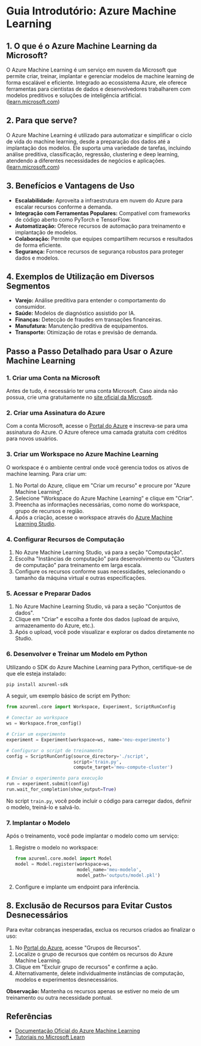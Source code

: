 # Guia Introdutório: Azure Machine Learning

## 1. O que é o Azure Machine Learning da Microsoft?

O Azure Machine Learning é um serviço em nuvem da Microsoft que permite criar, treinar, implantar e gerenciar modelos de machine learning de forma escalável e eficiente. Integrado ao ecossistema Azure, ele oferece ferramentas para cientistas de dados e desenvolvedores trabalharem com modelos preditivos e soluções de inteligência artificial. ([learn.microsoft.com](https://learn.microsoft.com/en-us/azure/machine-learning/?view=azureml-api-2&utm_source=chatgpt.com))

## 2. Para que serve?

O Azure Machine Learning é utilizado para automatizar e simplificar o ciclo de vida do machine learning, desde a preparação dos dados até a implantação dos modelos. Ele suporta uma variedade de tarefas, incluindo análise preditiva, classificação, regressão, clustering e deep learning, atendendo a diferentes necessidades de negócios e aplicações. ([learn.microsoft.com](https://learn.microsoft.com/en-us/training/modules/intro-to-azure-ml/?utm_source=chatgpt.com))

## 3. Benefícios e Vantagens de Uso

- **Escalabilidade:** Aproveita a infraestrutura em nuvem do Azure para escalar recursos conforme a demanda.
- **Integração com Ferramentas Populares:** Compatível com frameworks de código aberto como PyTorch e TensorFlow.
- **Automatização:** Oferece recursos de automação para treinamento e implantação de modelos.
- **Colaboração:** Permite que equipes compartilhem recursos e resultados de forma eficiente.
- **Segurança:** Fornece recursos de segurança robustos para proteger dados e modelos.

## 4. Exemplos de Utilização em Diversos Segmentos

- **Varejo:** Análise preditiva para entender o comportamento do consumidor.
- **Saúde:** Modelos de diagnóstico assistido por IA.
- **Finanças:** Detecção de fraudes em transações financeiras.
- **Manufatura:** Manutenção preditiva de equipamentos.
- **Transporte:** Otimização de rotas e previsão de demanda.

## Passo a Passo Detalhado para Usar o Azure Machine Learning

### 1. Criar uma Conta na Microsoft

Antes de tudo, é necessário ter uma conta Microsoft. Caso ainda não possua, crie uma gratuitamente no [site oficial da Microsoft](https://account.microsoft.com/account).

### 2. Criar uma Assinatura do Azure

Com a conta Microsoft, acesse o [Portal do Azure](https://portal.azure.com/) e inscreva-se para uma assinatura do Azure. O Azure oferece uma camada gratuita com créditos para novos usuários.

### 3. Criar um Workspace no Azure Machine Learning

O workspace é o ambiente central onde você gerencia todos os ativos de machine learning. Para criar um:

1. No Portal do Azure, clique em "Criar um recurso" e procure por "Azure Machine Learning".
2. Selecione "Workspace do Azure Machine Learning" e clique em "Criar".
3. Preencha as informações necessárias, como nome do workspace, grupo de recursos e região.
4. Após a criação, acesse o workspace através do [Azure Machine Learning Studio](https://ml.azure.com/).

### 4. Configurar Recursos de Computação

1. No Azure Machine Learning Studio, vá para a seção "Computação".
2. Escolha "Instâncias de computação" para desenvolvimento ou "Clusters de computação" para treinamento em larga escala.
3. Configure os recursos conforme suas necessidades, selecionando o tamanho da máquina virtual e outras especificações.

### 5. Acessar e Preparar Dados

1. No Azure Machine Learning Studio, vá para a seção "Conjuntos de dados".
2. Clique em "Criar" e escolha a fonte dos dados (upload de arquivo, armazenamento do Azure, etc.).
3. Após o upload, você pode visualizar e explorar os dados diretamente no Studio.

### 6. Desenvolver e Treinar um Modelo em Python

Utilizando o SDK do Azure Machine Learning para Python, certifique-se de que ele esteja instalado:

```bash
pip install azureml-sdk
```

A seguir, um exemplo básico de script em Python:

```python
from azureml.core import Workspace, Experiment, ScriptRunConfig

# Conectar ao workspace
ws = Workspace.from_config()

# Criar um experimento
experiment = Experiment(workspace=ws, name='meu-experimento')

# Configurar o script de treinamento
config = ScriptRunConfig(source_directory='./script',
                         script='train.py',
                         compute_target='meu-compute-cluster')

# Enviar o experimento para execução
run = experiment.submit(config)
run.wait_for_completion(show_output=True)
```

No script `train.py`, você pode incluir o código para carregar dados, definir o modelo, treiná-lo e salvá-lo.

### 7. Implantar o Modelo

Após o treinamento, você pode implantar o modelo como um serviço:

1. Registre o modelo no workspace:
    ```python
    from azureml.core.model import Model
    model = Model.register(workspace=ws,
                           model_name='meu-modelo',
                           model_path='outputs/model.pkl')
    ```

2. Configure e implante um endpoint para inferência.

## 8. Exclusão de Recursos para Evitar Custos Desnecessários

Para evitar cobranças inesperadas, exclua os recursos criados ao finalizar o uso:

1. No [Portal do Azure](https://portal.azure.com/), acesse "Grupos de Recursos".
2. Localize o grupo de recursos que contém os recursos do Azure Machine Learning.
3. Clique em "Excluir grupo de recursos" e confirme a ação.
4. Alternativamente, delete individualmente instâncias de computação, modelos e experimentos desnecessários.

**Observação:** Mantenha os recursos apenas se estiver no meio de um treinamento ou outra necessidade pontual.


## Referências

- [Documentação Oficial do Azure Machine Learning](https://learn.microsoft.com/en-us/azure/machine-learning/?view=azureml-api-2)
- [Tutoriais no Microsoft Learn](https://learn.microsoft.com/en-us/training/modules/intro-to-azure-ml/)

